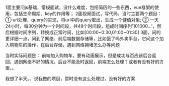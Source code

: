 1面主要问js基础，常规面试，没什么难度，包括简历的一些东西，vue框架的使用，包括生命周期、key的作用等；
2面视频面试，写代码，当时主要两个题目：
    ① url处理，query的实现，将url中的query取出，生成一个健值对象;
    ② 一天24小时，每30分钟为一个时间段，共48个时间段，组成时间序列'101000...'，然后根据时间序列，转换成正常时间，比如[00:00~0:30,01:00~01:30]
   3面，问的更详细一点，问到了网络、前后端数据存储等，比如饿了吗外卖平台，它问这个加入购物车的操作，在后台存储，遇到网络拥堵怎么办等问题


   当时实际问题是： 前端加入购物车，要有动画展示，但是成功与否应该后台返回，遇到网络不好的情况，后台不能及时返回，前端怎么处理？或者有没有好的方案。。

我想了半天。。说我做的项目，暂时没有这么处理过，没有好的方案